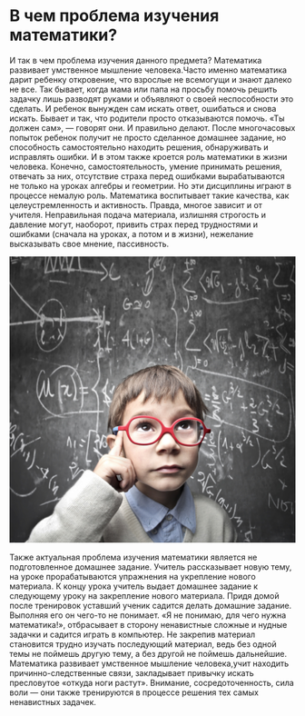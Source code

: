 # В чем проблема изучения математики?

И так в чем проблема изучения данного предмета? Математика развивает умственное мышление человека.Часто именно математика дарит ребенку откровение, что взрослые не всемогущи и знают далеко не все. Так бывает, когда мама или папа на просьбу помочь решить задачку лишь разводят руками и объявляют о своей неспособности это сделать. И ребенок вынужден сам искать ответ, ошибаться и снова искать. Бывает и так, что родители просто отказываются помочь. «Ты должен сам», — говорят они. И правильно делают. После многочасовых попыток ребенок получит не просто сделанное домашнее задание, но способность самостоятельно находить решения, обнаруживать и исправлять ошибки. И в этом также кроется роль математики в жизни человека. Конечно, самостоятельность, умение принимать решения, отвечать за них, отсутствие страха перед ошибками вырабатываются не только на уроках алгебры и геометрии. Но эти дисциплины играют в процессе немалую роль. Математика воспитывает такие качества, как целеустремленность и активность. Правда, многое зависит и от учителя. Неправильная подача материала, излишняя строгость и давление могут, наоборот, привить страх перед трудностями и ошибками (сначала на уроках, а потом и в жизни), нежелание высказывать свое мнение, пассивность.

![](math1.jpg)

Также актуальная проблема изучения математики является не подготовленное домашнее задание. Учитель рассказывает новую тему, на уроке прорабатываются упражнения на укрепление нового материала. К концу урока учитель выдает домашнее задание к следующему уроку на закрепление нового материала. Придя домой после тренировок уставший ученик садится делать домашние задание. Выполняя его он чего-то не понимает. «Я не понимаю, для чего нужна математика!», отбрасывает в сторону ненавистные сложные и нудные задачки и садится играть в компьютер. Не закрепив материал становится трудно изучать последующий материал, ведь без одной темы не поймешь другую тему, а без другой не поймешь дальнейшие. Математика развивает умственное мышление человека,учит находить причинно-следственные связи, закладывает привычку искать пресловутое «откуда ноги растут». Внимание, сосредоточенность, сила воли — они также тренируются в процессе решения тех самых ненавистных задачек.